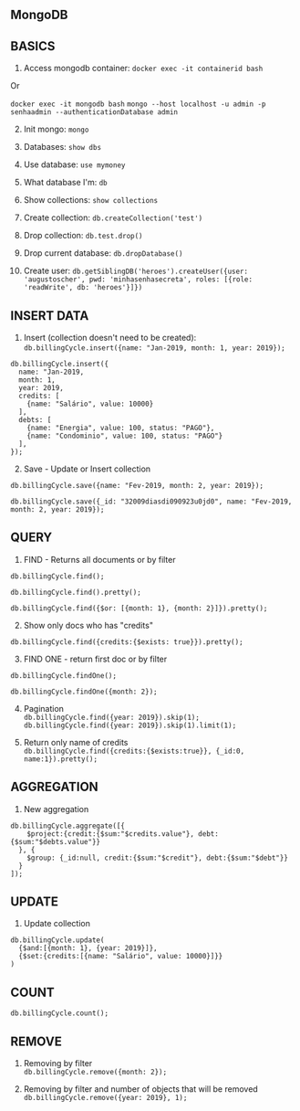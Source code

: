 ## MongoDB

## BASICS
1) Access mongodb container: ```docker exec -it containerid bash```
  
  Or
  
  ```docker exec -it mongodb bash```
  ```mongo --host localhost -u admin -p senhaadmin --authenticationDatabase admin```

2) Init mongo: ```mongo```

3) Databases: ```show dbs```

4) Use database: ```use mymoney```

5) What database I'm: ```db```

6) Show collections: ```show collections```

7) Create collection: ```db.createCollection('test')```

8) Drop collection: ```db.test.drop()```

9) Drop current database: ```db.dropDatabase()```
    
10) Create user: ```db.getSiblingDB('heroes').createUser({user: 'augustoscher', pwd: 'minhasenhasecreta', roles: [{role: 'readWrite', db: 'heroes'}]})```
    

## INSERT DATA
1) Insert (collection doesn't need to be created):  
```db.billingCycle.insert({name: "Jan-2019, month: 1, year: 2019});```

```
db.billingCycle.insert({
  name: "Jan-2019,
  month: 1,
  year: 2019,
  credits: [
    {name: "Salário", value: 10000}
  ],
  debts: [
    {name: "Energia", value: 100, status: "PAGO"},
    {name: "Condominio", value: 100, status: "PAGO"}
  ],
});
```

2) Save - Update or Insert collection    
```
db.billingCycle.save({name: "Fev-2019, month: 2, year: 2019});
```
```
db.billingCycle.save({_id: "32009diasdi090923u0jd0", name: "Fev-2019, month: 2, year: 2019});
```

## QUERY
1) FIND - Returns all documents or by filter  
```
db.billingCycle.find();
```
```
db.billingCycle.find().pretty();
```
```
db.billingCycle.find({$or: [{month: 1}, {month: 2}]}).pretty();
```

2) Show only docs who has "credits"  
```
db.billingCycle.find({credits:{$exists: true}}).pretty();
```

3) FIND ONE - return first doc or by filter  
```
db.billingCycle.findOne();
```
```
db.billingCycle.findOne({month: 2});
```

4) Pagination  
```db.billingCycle.find({year: 2019}).skip(1);```  
```db.billingCycle.find({year: 2019}).skip(1).limit(1);```

5) Return only name of credits  
```db.billingCycle.find({credits:{$exists:true}}, {_id:0, name:1}).pretty();```

## AGGREGATION
1) New aggregation  
```
db.billingCycle.aggregate([{
    $project:{credit:{$sum:"$credits.value"}, debt:{$sum:"$debts.value"}}
  }, {
    $group: {_id:null, credit:{$sum:"$credit"}, debt:{$sum:"$debt"}}
  }
]);
```

## UPDATE
1) Update collection  
```
db.billingCycle.update(
  {$and:[{month: 1}, {year: 2019}]},
  {$set:{credits:[{name: "Salário", value: 10000}]}}
)
```

## COUNT  
```db.billingCycle.count();```

## REMOVE  
1) Removing by filter  
```db.billingCycle.remove({month: 2});```

2) Removing by filter and number of objects that will be removed  
```db.billingCycle.remove({year: 2019}, 1);```




